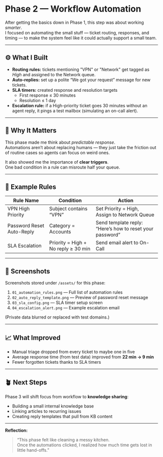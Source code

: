 # Phase 2 — Workflow Automation

After getting the basics down in Phase 1, this step was about working *smarter*.  
I focused on automating the small stuff — ticket routing, responses, and timing — to make the system feel like it could actually support a small team.

---

## ⚙️ What I Built
- **Routing rules:** tickets mentioning "VPN" or "Network" get tagged as *High* and assigned to the Network queue.  
- **Auto-replies:** set up a polite “We got your request” message for new tickets.  
- **SLA timers:** created response and resolution targets  
  - First response ≤ 30 minutes  
  - Resolution ≤ 1 day  
- **Escalation rule:** if a High-priority ticket goes 30 minutes without an agent reply, it pings a test mailbox (simulating an on-call alert).

---

## 🧠 Why It Matters
This phase made me think about *predictable response*.  
Automations aren’t about replacing humans — they just take the friction out of routine cases so agents can focus on weird ones.

It also showed me the importance of **clear triggers**.  
One bad condition in a rule can misroute half your queue.

---

## 🧩 Example Rules

| Rule Name | Condition | Action |
|------------|------------|---------|
| VPN High Priority | Subject contains “VPN” | Set Priority = High, Assign to Network Queue |
| Password Reset Auto-Reply | Category = Accounts | Send template reply: “Here’s how to reset your password” |
| SLA Escalation | Priority = High + No reply ≥ 30 min | Send email alert to On-Call |

---

## 📸 Screenshots
Screenshots stored under `/assets/` for this phase:
1. `01_automation_rules.png` — Full list of automation rules  
2. `02_auto_reply_template.png` — Preview of password reset message  
3. `03_sla_config.png` — SLA timer setup screen  
4. `04_escalation_alert.png` — Example escalation email  

(Private data blurred or replaced with test domains.)

---

## 📈 What Improved
- Manual triage dropped from every ticket to maybe one in five  
- Average response time (from test data) improved from **22 min → 9 min**  
- Fewer forgotten tickets thanks to SLA timers

---

## 🪴 Next Steps
Phase 3 will shift focus from workflow to **knowledge sharing**:  
- Building a small internal knowledge base  
- Linking articles to recurring issues  
- Creating reply templates that pull from KB content  

---

**Reflection:**  
> “This phase felt like cleaning a messy kitchen.  
> Once the automations clicked, I realized how much time gets lost in little hand-offs.”  

